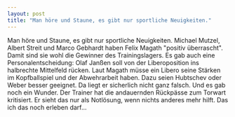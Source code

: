 ```yaml
---
layout: post
title: "Man höre und Staune, es gibt nur sportliche Neuigkeiten."
---
```


Man höre und Staune, es gibt nur sportliche Neuigkeiten. Michael Mutzel, Albert Streit und Marco Gebhardt haben Felix Magath "positiv überrascht". Damit sind sie wohl die Gewinner des Trainingslagers. Es gab auch eine Personalentscheidung: Olaf Janßen soll von der Liberoposition ins halbrechte Mittelfeld rücken. Laut Magath müsse ein Libero seine Stärken im Kopfballspiel und der Abwehrarbeit haben. Dazu seien Hubtschev oder Weber besser geeignet. Da liegt er sicherlich nicht ganz falsch. Und es gab noch ein Wunder. Der Trainer hat die andauernden Rückpässe zum Torwart kritisiert. Er sieht das nur als Notlösung, wenn nichts anderes mehr hilft. Das ich das noch erleben darf...
